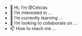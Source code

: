 - 👋 Hi, I’m @Celcias
- 👀 I’m interested in ...
- 🌱 I’m currently learning ...
- 💞️ I’m looking to collaborate on ...
- 📫 How to reach me ...

<!---
Celcias/Celcias is a ✨ special ✨ repository because its `README.md` (this file) appears on your GitHub profile.
You can click the Preview link to take a look at your changes.
--->
